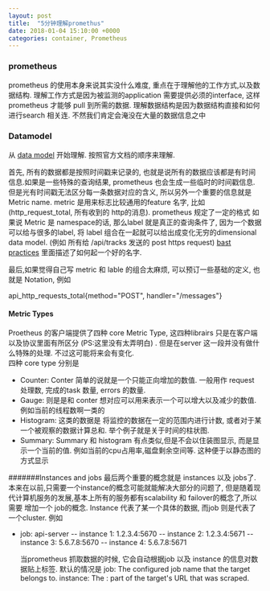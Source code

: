 ```yaml
---
layout: post
title:  "5分钟理解promethus"
date: 2018-01-04 15:10:00 +0000
categories: container, Prometheus
---
```



### prometheus
prometheus 的使用本身来说其实没什么难度, 重点在于理解他的工作方式,以及数据结构.  理解工作方式是因为被监测的application 需要提供必须的interface, 这样prometheus 才能够 pull 到所需的数据.  理解数据结构是因为数据结构直接和如何进行search 相关连. 不然我们肯定会淹没在大量的数据信息之中




### Datamodel
从 [data model](https://prometheus.io/docs/concepts/data_model/) 开始理解. 按照官方文档的顺序来理解.  

首先, 所有的数据都是按照时间戳来记录的, 也就是说所有的数据应该都是有时间信息.如果是一些特殊的查询结果, prometheus 也会生成一些临时的时间戳信息.
但是光有时间戳无法区分每一条数据对应的含义, 所以另外一个重要的信息就是Metric name.  metric 是用来标志比较通用的feature 名字, 比如 (http_request_total, 所有收到的 http的消息).  prometheus 规定了一定的格式
如果说 Metric 是 namespace的话, 那么label 就是真正的查询条件了, 因为一个数据可以给与很多的label, 将 label 组合在一起就可以给出成变化无穷的dimensional data model. (例如 所有给 /api/tracks 发送的 post https request)
[bast practices](https://prometheus.io/docs/practices/naming/)  里面描述了如何起一个好的名字.

最后,如果觉得自己写 metric 和 lable 的组合太麻烦, 可以预订一些基础的定义, 也就是 Notation, 例如

api_http_requests_total{method="POST", handler="/messages"}



#### Metric Types 
Proetheus 的客户端提供了四种 core Metric Type, 这四种librairs 只是在客户端以及协议里面有所区分 (PS:这里没有太弄明白) . 但是在server 这一段并没有做什么特殊的处理.  不过这可能将来会有变化.  
四种 core type 分别是 

* Counter:  Conter 简单的说就是一个只能正向增加的数值. 一般用作 request 处理数, 完成的task 数量, errors 的数量. 
* Gauge: 则是是和 conter 想对应可以用来表示一个可以增大以及减少的数值. 例如当前的线程数啊一类的
* Histogram: 这类的数据是 将监控的数据在一定的范围内进行计数, 或者对于某一个被观察的数据计算总和. 举个例子就是关于时间的柱状图.
* Summary: Summary 和 histogram 有点类似,但是不会以住装图显示, 而是显示一个当前的值. 例如当前的cpu占用率,磁盘剩余空间等. 这种便于以静态图的方式显示


#######Instances and jobs
最后两个重要的概念就是 instances 以及 jobs了. 本来在以前,只需要一个instance的概念可能就能解决大部分的问题了, 但是随着现代计算机服务的发展,基本上所有的服务都有scalability 和 failover的概念了,所以需要 增加一个 job的概念.  Instance 代表了某一个具体的数据, 而job 则是代表了一个cluster. 例如

- job: api-server
-- instance 1: 1.2.3.4:5670
-- instance 2: 1.2.3.4:5671
 -- instance 3: 5.6.7.8:5670
 -- instance 4: 5.6.7.8:5671
  
  当prometheus 抓取数据的时候, 它会自动根据job 以及 instance 的信息对数据贴上标签. 默认的情况是 
  job: The configured job name that the target belongs to.
instance: The <host>:<port> part of the target's URL that was scraped.





 





